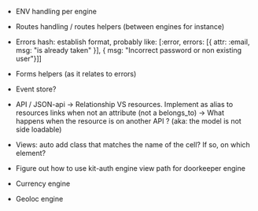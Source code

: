- ENV handling per engine

- Routes handling / routes helpers (between engines for instance)

- Errors hash: establish format, probably like:
  [:error, errors: [{ attr: :email, msg: "is already taken" }], { msg: "Incorrect password or non existing user"}]]

- Forms helpers (as it relates to errors)

- Event store?

- API / JSON-api
  -> Relationship VS resources. Implement as alias to resources links when not an attribute (not a belongs_to)
  -> What happens when the resource is on another API ? (aka: the model is not side loadable)

- Views: auto add class that matches the name of the cell? If so, on which element?



- Figure out how to use kit-auth engine view path for doorkeeper engine

- Currency engine

- Geoloc engine

